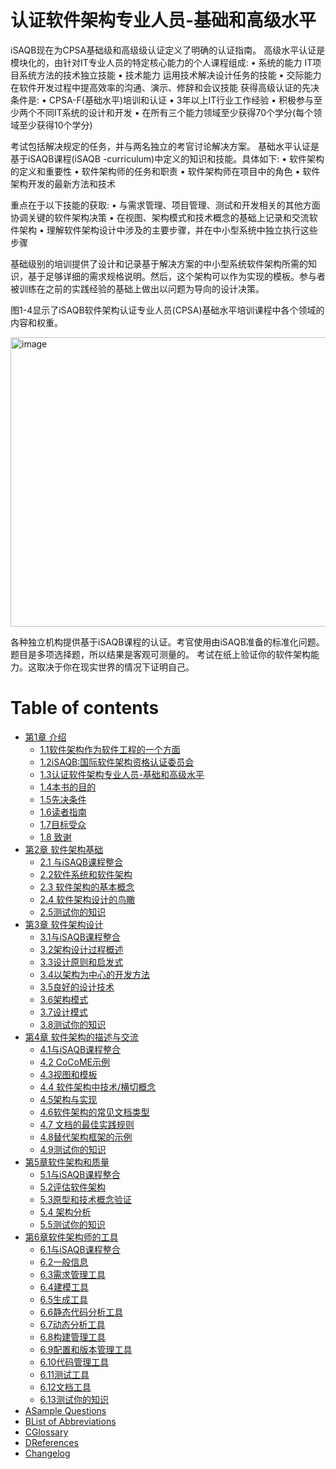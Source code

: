 # 认证软件架构专业人员-基础和高级水平
iSAQB现在为CPSA基础级和高级级认证定义了明确的认证指南。
高级水平认证是模块化的，由针对IT专业人员的特定核心能力的个人课程组成:
• 系统的能力
IT项目系统方法的技术独立技能
• 技术能力
运用技术解决设计任务的技能
• 交际能力
在软件开发过程中提高效率的沟通、演示、修辞和会议技能
获得高级认证的先决条件是:
• CPSA-F(基础水平)培训和认证
• 3年以上IT行业工作经验
• 积极参与至少两个不同IT系统的设计和开发
• 在所有三个能力领域至少获得70个学分(每个领域至少获得10个学分)


考试包括解决规定的任务，并与两名独立的考官讨论解决方案。
基础水平认证是基于iSAQB课程(iSAQB -curriculum)中定义的知识和技能。具体如下:
• 软件架构的定义和重要性
• 软件架构师的任务和职责
• 软件架构师在项目中的角色
• 软件架构开发的最新方法和技术


重点在于以下技能的获取:
• 与需求管理、项目管理、测试和开发相关的其他方面协调关键的软件架构决策
• 在视图、架构模式和技术概念的基础上记录和交流软件架构
• 理解软件架构设计中涉及的主要步骤，并在中小型系统中独立执行这些步骤

基础级别的培训提供了设计和记录基于解决方案的中小型系统软件架构所需的知识，基于足够详细的需求规格说明。然后，这个架构可以作为实现的模板。参与者被训练在之前的实践经验的基础上做出以问题为导向的设计决策。

图1-4显示了iSAQB软件架构认证专业人员(CPSA)基础水平培训课程中各个领域的内容和权重。

<img width="885" height="463" alt="image" src="https://github.com/user-attachments/assets/3498fc07-3f7f-4b5f-93bc-4993d7e3a6de" />

各种独立机构提供基于iSAQB课程的认证。考官使用由iSAQB准备的标准化问题。
题目是多项选择题，所以结果是客观可测量的。
考试在纸上验证你的软件架构能力。这取决于你在现实世界的情况下证明自己。

# Table of contents

* [第1章 介绍](README.md)
  * [1.1软件架构作为软件工程的一个方面](di-1-zhang-jie-shao/1.1-ruan-jian-jia-gou-zuo-wei-ruan-jian-gong-cheng-de-yi-ge-fang-mian.md)
  * [1.2iSAQB:国际软件架构资格认证委员会](di-1-zhang-jie-shao/1.2isaqb-guo-ji-ruan-jian-jia-gou-zi-ge-ren-zheng-wei-yuan-hui.md)
  * [1.3认证软件架构专业人员-基础和高级水平](di-1-zhang-jie-shao/1.3-ren-zheng-ruan-jian-jia-gou-zhuan-ye-ren-yuan-ji-chu-he-gao-ji-shui-ping.md)
  * [1.4本书的目的](di-1-zhang-jie-shao/1.4-ben-shu-de-mu-di.md)
  * [1.5先决条件](di-1-zhang-jie-shao/1.5-xian-jue-tiao-jian.md)
  * [1.6读者指南](di-1-zhang-jie-shao/1.6-du-zhe-zhi-nan.md)
  * [1.7目标受众](di-1-zhang-jie-shao/1.7-mu-biao-shou-zhong.md)
  * [1.8 致谢](di-1-zhang-jie-shao/1.8-zhi-xie.md)
* [第2章 软件架构基础](<README (1).md>)
  * [2.1 与iSAQB课程整合](di-2-zhang-ruan-jian-jia-gou-ji-chu/2.1-yu-isaqb-ke-cheng-zheng-he.md)
  * [2.2软件系统和软件架构](di-2-zhang-ruan-jian-jia-gou-ji-chu/2.2-ruan-jian-xi-tong-he-ruan-jian-jia-gou.md)
  * [2.3 软件架构的基本概念](di-2-zhang-ruan-jian-jia-gou-ji-chu/2.3-ruan-jian-jia-gou-de-ji-ben-gai-nian.md)
  * [2.4 软件架构设计的鸟瞰](di-2-zhang-ruan-jian-jia-gou-ji-chu/2.4-ruan-jian-jia-gou-she-ji-de-niao-kan.md)
  * [2.5测试你的知识](di-2-zhang-ruan-jian-jia-gou-ji-chu/2.5-ce-shi-ni-de-zhi-shi.md)
* [第3章 软件架构设计](di-3-zhang-ruan-jian-jia-gou-she-ji/README.md)
  * [3.1与iSAQB课程整合](di-3-zhang-ruan-jian-jia-gou-she-ji/3.1-yu-isaqb-ke-cheng-zheng-he.md)
  * [3.2架构设计过程概述](di-3-zhang-ruan-jian-jia-gou-she-ji/3.2-jia-gou-she-ji-guo-cheng-gai-shu.md)
  * [3.3设计原则和启发式](di-3-zhang-ruan-jian-jia-gou-she-ji/3.3-she-ji-yuan-ze-he-qi-fa-shi.md)
  * [3.4以架构为中心的开发方法](di-3-zhang-ruan-jian-jia-gou-she-ji/3.4-yi-jia-gou-wei-zhong-xin-de-kai-fa-fang-fa.md)
  * [3.5良好的设计技术](di-3-zhang-ruan-jian-jia-gou-she-ji/3.5-liang-hao-de-she-ji-ji-shu.md)
  * [3.6架构模式](di-3-zhang-ruan-jian-jia-gou-she-ji/3.6-jia-gou-mo-shi.md)
  * [3.7设计模式](di-3-zhang-ruan-jian-jia-gou-she-ji/3.7-she-ji-mo-shi.md)
  * [3.8测试你的知识](di-3-zhang-ruan-jian-jia-gou-she-ji/3.8-ce-shi-ni-de-zhi-shi.md)
* [第4章 软件架构的描述与交流](di-4-zhang-ruan-jian-jia-gou-de-miao-shu-yu-jiao-liu/README.md)
  * [4.1与iSAQB课程整合](di-4-zhang-ruan-jian-jia-gou-de-miao-shu-yu-jiao-liu/4.1-yu-isaqb-ke-cheng-zheng-he.md)
  * [4.2 CoCoME示例](di-4-zhang-ruan-jian-jia-gou-de-miao-shu-yu-jiao-liu/4.2-cocome-shi-li.md)
  * [4.3视图和模板](di-4-zhang-ruan-jian-jia-gou-de-miao-shu-yu-jiao-liu/4.3-shi-tu-he-mu-ban.md)
  * [4.4 软件架构中技术/横切概念](di-4-zhang-ruan-jian-jia-gou-de-miao-shu-yu-jiao-liu/4.4-ruan-jian-jia-gou-zhong-ji-shu-heng-qie-gai-nian.md)
  * [4.5架构与实现](di-4-zhang-ruan-jian-jia-gou-de-miao-shu-yu-jiao-liu/4.5-jia-gou-yu-shi-xian.md)
  * [4.6软件架构的常见文档类型](di-4-zhang-ruan-jian-jia-gou-de-miao-shu-yu-jiao-liu/4.6-ruan-jian-jia-gou-de-chang-jian-wen-dang-lei-xing.md)
  * [4.7 文档的最佳实践规则](di-4-zhang-ruan-jian-jia-gou-de-miao-shu-yu-jiao-liu/4.7-wen-dang-de-zui-jia-shi-jian-gui-ze.md)
  * [4.8替代架构框架的示例](di-4-zhang-ruan-jian-jia-gou-de-miao-shu-yu-jiao-liu/4.8-ti-dai-jia-gou-kuang-jia-de-shi-li.md)
  * [4.9测试你的知识](di-4-zhang-ruan-jian-jia-gou-de-miao-shu-yu-jiao-liu/4.9-ce-shi-ni-de-zhi-shi.md)
* [第5章软件架构和质量](di-5-zhang-ruan-jian-jia-gou-he-zhi-liang/README.md)
  * [5.1与iSAQB课程整合](di-5-zhang-ruan-jian-jia-gou-he-zhi-liang/5.1-yu-isaqb-ke-cheng-zheng-he.md)
  * [5.2评估软件架构](di-5-zhang-ruan-jian-jia-gou-he-zhi-liang/5.2-ping-gu-ruan-jian-jia-gou.md)
  * [5.3原型和技术概念验证](di-5-zhang-ruan-jian-jia-gou-he-zhi-liang/5.3-yuan-xing-he-ji-shu-gai-nian-yan-zheng.md)
  * [5.4 架构分析](di-5-zhang-ruan-jian-jia-gou-he-zhi-liang/5.4-jia-gou-fen-xi.md)
  * [5.5测试你的知识](di-5-zhang-ruan-jian-jia-gou-he-zhi-liang/5.5-ce-shi-ni-de-zhi-shi.md)
* [第6章软件架构师的工具](di-6-zhang-ruan-jian-jia-gou-shi-de-gong-ju/README.md)
  * [6.1与iSAQB课程整合](di-6-zhang-ruan-jian-jia-gou-shi-de-gong-ju/6.1-yu-isaqb-ke-cheng-zheng-he.md)
  * [6.2一般信息](di-6-zhang-ruan-jian-jia-gou-shi-de-gong-ju/6.2-yi-ban-xin-xi.md)
  * [6.3需求管理工具](di-6-zhang-ruan-jian-jia-gou-shi-de-gong-ju/6.3-xu-qiu-guan-li-gong-ju.md)
  * [6.4建模工具](di-6-zhang-ruan-jian-jia-gou-shi-de-gong-ju/6.4-jian-mo-gong-ju.md)
  * [6.5生成工具](di-6-zhang-ruan-jian-jia-gou-shi-de-gong-ju/6.5-sheng-cheng-gong-ju.md)
  * [6.6静态代码分析工具](di-6-zhang-ruan-jian-jia-gou-shi-de-gong-ju/6.6-jing-tai-dai-ma-fen-xi-gong-ju.md)
  * [6.7动态分析工具](di-6-zhang-ruan-jian-jia-gou-shi-de-gong-ju/6.7-dong-tai-fen-xi-gong-ju.md)
  * [6.8构建管理工具](di-6-zhang-ruan-jian-jia-gou-shi-de-gong-ju/6.8-gou-jian-guan-li-gong-ju.md)
  * [6.9配置和版本管理工具](di-6-zhang-ruan-jian-jia-gou-shi-de-gong-ju/6.9-pei-zhi-he-ban-ben-guan-li-gong-ju.md)
  * [6.10代码管理工具](di-6-zhang-ruan-jian-jia-gou-shi-de-gong-ju/6.10-dai-ma-guan-li-gong-ju.md)
  * [6.11测试工具](di-6-zhang-ruan-jian-jia-gou-shi-de-gong-ju/6.11-ce-shi-gong-ju.md)
  * [6.12文档工具](di-6-zhang-ruan-jian-jia-gou-shi-de-gong-ju/6.12-wen-dang-gong-ju.md)
  * [6.13测试你的知识](di-6-zhang-ruan-jian-jia-gou-shi-de-gong-ju/6.13-ce-shi-ni-de-zhi-shi.md)
* [ASample Questions](asample-questions.md)
* [BList of Abbreviations](blist-of-abbreviations.md)
* [CGlossary](cglossary.md)
* [DReferences](dreferences.md)
* [Changelog](changelog.md)
